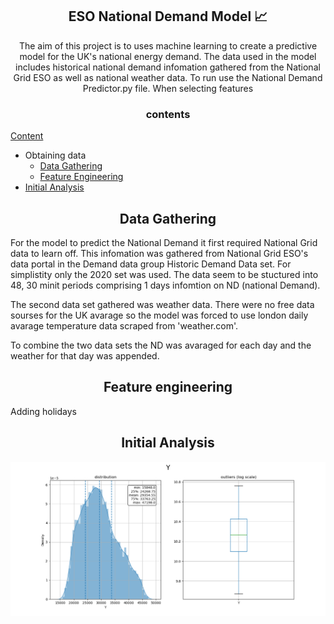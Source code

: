 
<h2 align="center"> ESO National Demand Model 📈</h2>

<p align="center">
 The aim of this project is to uses machine learning to create a predictive model for the UK's national energy demand. The data used in the model includes historical national demand infomation gathered from the National Grid ESO as well as national weather data. To run use the National Demand Predictor.py file. When selecting features 
</p>
<h3 align="center">contents</h3>

<a href="#Data-Gathering">Content</a>
<!--ts-->
* Obtaining data
   * [Data Gathering](#Data-Gathering)
   * [Feature Engineering](#Feature-engineering)
* [Initial Analysis](#Initial-Analysis)
<!--te-->

<a name="Data-Gathering"></a>
<h2 align="center">Data Gathering</h2>

For the model to predict the National Demand it first required National Grid data to learn off. This infomation was gathered from National Grid ESO's data portal in the Demand data group Historic Demand Data set. For simplistity only the 2020 set was used. The data seem to be stuctured into 48, 30 minit periods comprising 1 days infomtion on ND (national Demand). <br>

The second data set gathered was weather data. There were no free data sourses for the UK avarage so the model was forced to use london daily avarage temperature data scraped from 'weather.com'. <br>

To combine the two data sets the ND was avaraged for each day and the weather for that day was appended. <br>

<a name="Feature-engineering"></a>
<h2 align="center">Feature engineering</h2>

Adding holidays

<a name="Initial-Analysis"></a>
<h2 align="center">Initial Analysis</h2>


<p align="center">
 <img src="https://raw.githubusercontent.com/wisespira/ESO-National-Demand-Model/master/probability%20distribution%20of%20National%20Demand.png">
</p>



